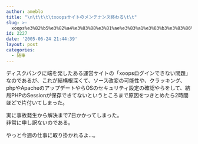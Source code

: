 ```yaml
---
author: ameblo
title: "\n\t\t\t\txoopsサイトのメンテナンス終わる\t\t"
slug: >-
  xoops%e3%82%b5%e3%82%a4%e3%83%88%e3%81%ae%e3%83%a1%e3%83%b3%e3%83%86%e3%83%8a%e3%83%b3%e3%82%b9%e7%b5%82%e3%82%8f%e3%82%8b
id: 2227
date: '2005-06-24 21:44:39'
layout: post
categories:
  - 随筆
---
```


ディスクパンクに端を発したある運営サイトの「xoopsログインできない問題」なのであるが、これが結構根深くて、ソース改変の可能性や、クラッキング、phpやApacheのアップデートやらOSのセキュリティ設定の確認やらをして、結局PHPのSessionが保存できてないというところまで原因をつきとめたら2時間ほどで片付いてしまった。  

実に事故発生から解決まで7日かかってしまった。  
非常に申し訳ないのである。  

やっと今週の仕事に取り掛かれるよ…。